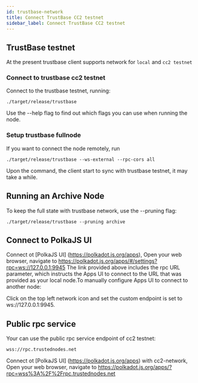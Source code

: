 ```yaml
---
id: trustbase-network
title: Connect TrustBase CC2 testnet
sidebar_label: Connect TrustBase CC2 testnet
---
```


## TrustBase testnet

At the present trustbase client supports network for `local` and `cc2 testnet`

### Connect to trustbase cc2 testnet

Connect to the trustbase testnet, running:

```
./target/release/trustbase
```

Use the --help flag to find out which flags you can use when running the node.

### Setup trustbase fullnode

If you want to connect the node remotely, run

```
./target/release/trustbase --ws-external --rpc-cors all
```

Upon the command, the client start to sync with trustbase testnet, it may take a while.


## Running an Archive Node

To keep the full state with trustbase network, use the --pruning flag:

```
./target/release/trustbase --pruning archive
```

## Connect to PolkaJS UI

Connect ot  [PolkaJS UI] (https://polkadot.js.org/apps), Open your web browser, navigate to
https://polkadot.js.org/apps/#/settings?rpc=ws://127.0.0.1:9945
The link provided above includes the rpc URL parameter, which instructs the Apps UI to
connect to the URL that was provided as your local node.To manually configure Apps
UI to connect to another node:

Click on the top left network icon and set the custom endpoint is set to ws://127.0.0.1:9945.

## Public rpc service

Your can use the public rpc service endpoint of cc2 testnet:

```
wss://rpc.trustednodes.net
```

Connect ot  [PolkaJS UI] (https://polkadot.js.org/apps) with cc2-network, Open your web browser, navigate to
https://polkadot.js.org/apps/?rpc=wss%3A%2F%2Frpc.trustednodes.net
